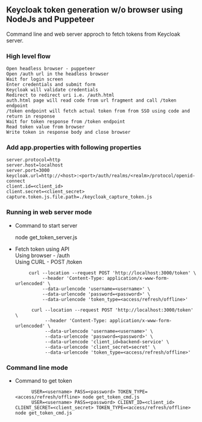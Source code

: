 ## Keycloak token generation w/o browser using NodeJs and Puppeteer  
  Command line and web server approch to fetch tokens from Keycloak server. 

### High level flow   
    Open headless browser - puppeteer
    Open /auth url in the headless browser 
    Wait for login screen
    Enter credentials and submit form
    Keycloak will validate credentials 
    Redirect to redirect uri i.e. /auth.html
    auth.html page will read code from url fragment and call /token endpoint
    /token endpoint will fetch actual token from from SSO using code and return in response
    Wait for token response from /token endpoint 
    Read token value from browser 
    Write token in response body and close browser 

### Add app.properties with following properties            
    server.protocol=http
    server.host=localhost
    server.port=3000
    keycloak.url=http://<host>:<port>/auth/realms/<realm>/protocol/openid-connect
    client.id=<client_id>
    client.secret=<client_secret>
    capture.token.js.file.path=./keycloak_capture_token.js
 
### Running in web server mode
   * Command to start server
      
       node get_token_server.js

   * Fetch token using API         
      Using browser - /auth  
      Using CURL -  POST /token 
              
              curl --location --request POST 'http://localhost:3000/token' \
                   --header 'Content-Type: application/x-www-form-urlencoded' \
                   --data-urlencode 'username=<username>' \
                   --data-urlencode 'password=<password>' \
                   --data-urlencode 'token_type=<access/refresh/offline>' 

               curl --location --request POST 'http://localhost:3000/token' \
                    --header 'Content-Type: application/x-www-form-urlencoded' \
                    --data-urlencode 'username=<username>' \
                    --data-urlencode 'password=<password>' \
                    --data-urlencode 'client_id=backend-service' \
                    --data-urlencode 'client_secret=secret' \
                    --data-urlencode 'token_type=<access/refresh/offline>' 
  
### Command line mode
   * Command to get token
   
               USER=<username> PASS=<password> TOKEN_TYPE=<access/refresh/offline> node get_token_cmd.js
               USER=<username> PASS=<password> CLIENT_ID=<client_id> CLIENT_SECRET=<client_secret> TOKEN_TYPE=<access/refresh/offline> node get_token_cmd.js
